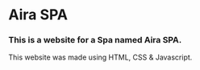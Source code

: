 # Aira SPA

### This is a website for a Spa named Aira SPA.

This website was made using HTML, CSS & Javascript.
